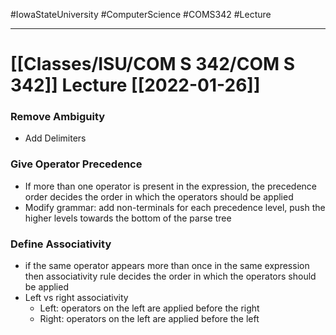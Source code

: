 #IowaStateUniversity
#ComputerScience 
#COMS342
#Lecture

---

# [[Classes/ISU/COM S 342/COM S 342]] Lecture [[2022-01-26]]


### Remove Ambiguity 

- Add Delimiters 

### Give Operator Precedence 

- If more than one operator is present in the expression, the precedence order decides the order in which the operators should be applied 
- Modify grammar: add non-terminals for each precedence level, push the higher levels towards the bottom of the parse tree 

### Define Associativity 

- if the same operator appears more than once in the same expression then  associativity rule decides the order in which the operators should be applied 
- Left vs right associativity
	- Left: operators on the left are applied before the right 
	- Right:  operators on the left are applied before the left


### 